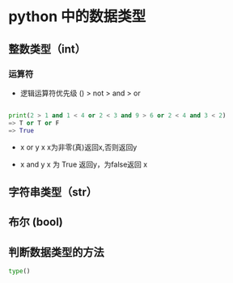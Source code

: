 # python 中的数据类型

## 整数类型（int）

### 运算符

- 逻辑运算符优先级 () > not > and > or

```python

print(2 > 1 and 1 < 4 or 2 < 3 and 9 > 6 or 2 < 4 and 3 < 2)
=> T or T or F
=> True

```

- x or y x x为非零(真)返回x,否则返回y

- x and y x 为 True 返回y，为false返回 x

## 字符串类型（str）

## 布尔 (bool)

## 判断数据类型的方法

```python
type()
```